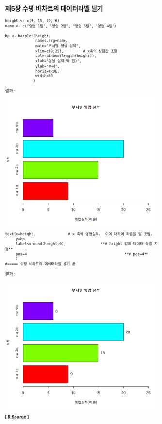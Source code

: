 ## 제5장 수평 바차트의 데이터라벨 달기 



```{r}
height <- c(9, 15, 20, 6)
name <- c("영업 1팀", "영업 2팀", "영업 3팀", "영업 4팀")

bp <- barplot(height, 
              names.arg=name, 
              main="부서별 영업 실적",
              xlim=c(0,25),         # x축의 상한값 조절
              col=rainbow(length(height)),
              xlab="영업 실적(억 원)", 
              ylab="부서", 
              horiz=TRUE, 
              width=50
             )
```

결과 :

![1570059774492](images/1570059774492.png)



```{r}
text(x=height,               # x 축이 영업실적.  이에 대하여 라벨을 달 것임.
     y=bp,                                              
     labels=round(height,0),                **# height 값의 데이터 라벨 지정**
     pos=4                                             **# pos=4** 
     )
#===== 수평 바차트의 데이터라벨 달기 끝
```

결과 : 

![1570059796821](images/1570059796821.png)

**[ [R Source](source/ch_5_130_Labelling_Horizontal_Bar_Chart.R) ]**


